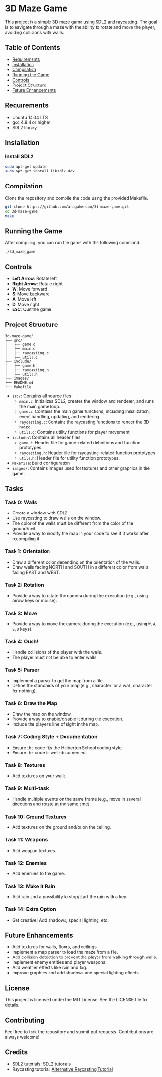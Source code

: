 # 3D Maze Game

This project is a simple 3D maze game using SDL2 and raycasting. The goal is to navigate through a maze with the ability to rotate and move the player, avoiding collisions with walls.

## Table of Contents

-   [Requirements](#requirements)
-   [Installation](#installation)
-   [Compilation](#compilation)
-   [Running the Game](#running-the-game)
-   [Controls](#controls)
-   [Project Structure](#project-structure)
-   [Future Enhancements](#future-enhancements)

## Requirements

-   Ubuntu 14.04 LTS
-   gcc 4.8.4 or higher
-   SDL2 library

## Installation

### Install SDL2

```bash
sudo apt-get update
sudo apt-get install libsdl2-dev
```

## Compilation

Clone the repository and compile the code using the provided Makefile.

```bash
git clone https://github.com/aragakerubo/3d-maze-game.git
cd 3d-maze-game
make
```

## Running the Game

After compiling, you can run the game with the following command:

```bash
./3d_maze_game
```

## Controls

-   **Left Arrow**: Rotate left
-   **Right Arrow**: Rotate right
-   **W**: Move forward
-   **S**: Move backward
-   **A**: Move left
-   **D**: Move right
-   **ESC**: Quit the game

## Project Structure

```
3d-maze-game/
├── src/
│   ├── game.c
│   ├── main.c
│   ├── raycasting.c
│   ├── utils.c
├── include/
│   ├── game.h
│   ├── raycasting.h
│   └── utils.h
└── images/
└── README.md
└── Makefile
```

-   `src/`: Contains all source files
    -   `main.c`: Initializes SDL2, creates the window and renderer, and runs the main game loop.
    -   `game.c`: Contains the main game functions, including initialization, event handling, updating, and rendering.
    -   `raycasting.c`: Contains the raycasting functions to render the 3D maze.
    -   `utils.c`: Contains utility functions for player movement.
-   `include/`: Contains all header files
    -   `game.h`: Header file for game-related definitions and function prototypes.
    -   `raycasting.h`: Header file for raycasting-related function prototypes.
    -   `utils.h`: Header file for utility function prototypes.
-   `Makefile`: Build configuration
-   `images/`: Contains images used for textures and other graphics in the game.

## Tasks

### Task 0: Walls

-   Create a window with SDL2.
-   Use raycasting to draw walls on the window.
-   The color of the walls must be different from the color of the ground/ceil.
-   Provide a way to modify the map in your code to see if it works after recompiling it.

### Task 1: Orientation

-   Draw a different color depending on the orientation of the walls.
-   Draw walls facing NORTH and SOUTH in a different color from walls facing EAST and WEST.

### Task 2: Rotation

-   Provide a way to rotate the camera during the execution (e.g., using arrow keys or mouse).

### Task 3: Move

-   Provide a way to move the camera during the execution (e.g., using `W`, `A`, `S`, `D` keys).

### Task 4: Ouch!

-   Handle collisions of the player with the walls.
-   The player must not be able to enter walls.

### Task 5: Parser

-   Implement a parser to get the map from a file.
-   Define the standards of your map (e.g., character for a wall, character for nothing).

### Task 6: Draw the Map

-   Draw the map on the window.
-   Provide a way to enable/disable it during the execution.
-   Include the player’s line of sight in the map.

### Task 7: Coding Style + Documentation

-   Ensure the code fits the Holberton School coding style.
-   Ensure the code is well-documented.

### Task 8: Textures

-   Add textures on your walls.

### Task 9: Multi-task

-   Handle multiple events on the same frame (e.g., move in several directions and rotate at the same time).

### Task 10: Ground Textures

-   Add textures on the ground and/or on the ceiling.

### Task 11: Weapons

-   Add weapon textures.

### Task 12: Enemies

-   Add enemies to the game.

### Task 13: Make it Rain

-   Add rain and a possibility to stop/start the rain with a key.

### Task 14: Extra Option

-   Get creative! Add shadows, special lighting, etc.

## Future Enhancements

-   Add textures for walls, floors, and ceilings.
-   Implement a map parser to load the maze from a file.
-   Add collision detection to prevent the player from walking through walls.
-   Implement enemy entities and player weapons.
-   Add weather effects like rain and fog.
-   Improve graphics and add shadows and special lighting effects.

## License

This project is licensed under the MIT License. See the LICENSE file for details.

## Contributing

Feel free to fork the repository and submit pull requests. Contributions are always welcome!

## Credits

-   SDL2 tutorials: [SDL2 tutorials](https://lazyfoo.net/tutorials/SDL/)
-   Raycasting tutorial: [Alternative Raycasting Tutorial](https://lodev.org/cgtutor/raycasting.html)
